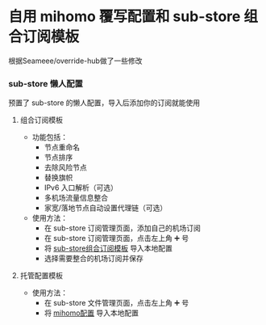 # 自用 mihomo 覆写配置和 sub-store 组合订阅模板
根据Seameee/override-hub做了一些修改

### sub-store 懒人配置
预置了 sub-store 的懒人配置，导入后添加你的订阅就能使用
1. 组合订阅模板
   - 功能包括：
     - 节点重命名
     - 节点排序
     - 去除风险节点
     - 替换旗帜
     - IPv6 入口解析（可选）
     - 多机场流量信息整合
     - 家宽/落地节点自动设置代理链（可选）
   - 使用方法：
     - 在 sub-store 订阅管理页面，添加自己的机场订阅
     - 在 sub-store 订阅管理页面，点击左上角 ➕ 号
     - 将 [sub-store组合订阅模板](https://raw.githubusercontent.com/jininv/override-hub/refs/heads/main/sub-store组合订阅模板.json) 导入本地配置
     - 选择需要整合的机场订阅并保存

2. 托管配置模板
   - 使用方法：
     - 在 sub-store 文件管理页面，点击左上角 ➕ 号
     - 将 [mihomo配置](https://raw.githubusercontent.com/jininv/override-hub/refs/heads/main/mihomo配置.json) 导入本地配置

